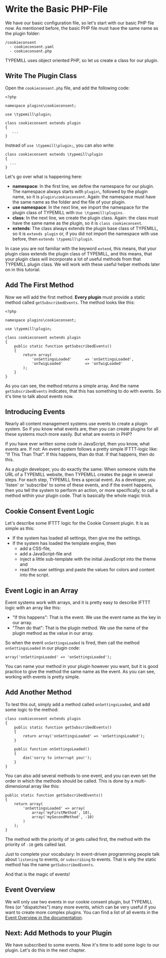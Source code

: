 # Write the Basic PHP-File

We have our basic configuration file, so let's start with our basic PHP file now. As mentioned before, the basic PHP file must have the same name as the plugin folder:

```
/cookieconsent
  - cookieconsent.yaml
  - cookieconsent.php
```

TYPEMILL uses object oriented PHP, so let us create a class for our plugin.

## Write The Plugin Class

Open the `cookieconsent.php` file, and add the following code:

```
<?php

namespace plugins\cookieconsent;

use \typemill\plugin;

class cookieconsent extends plugin
{
   ...
}
```

Instead of `use \typemill\plugin;`, you can also write:

```
class cookieconsent extends \typemill\plugin
{
  ...
}
```

 Let's go over what is happening here:

- **namespace**: In the first line, we define the namespace for our plugin. The namespace always starts with `plugin\`, followed by the plugin name, so it is `plugin\cookieconsent`. Again: the namespace must have the same name as the folder and the file of your plugin.
- **use namespace**: In the next line, we import the namespace for the plugin class of TYPEMILL with `Use \typemill\plugins`.
- **class**: In the next line, we create the plugin class. Again: the class must have the same name as the plugin, so it is `class cookieconsent`.
- **extends**: The class always extends the plugin base class of TYPEMILL, so it is `extends plugin`  or, if you did not import the namespace with use before, then `extends \typemill\plugin`.

In case you are not familiar with the keyword `extend`, this means, that your plugin class extends the plugin class of TYPEMILL, and this means, that your plugin class will incorporate a lot of useful methods from that TYPEMILL plugin class. We will work with these useful helper methods later on in this tutorial.

## Add The First Method

Now we will add the first method. **Every plugin** must provide a static method called `getSubscribedEvents`. The method looks like this:

````
<?php

namespace plugins\cookieconsent;

use \typemill\plugin;

class cookieconsent extends plugin
{
    public static function getSubscribedEvents()
    {
    	return array(
    		'onSettingsLoaded'		=> 'onSettingsLoaded',
    		'onTwigLoaded' 			=> 'onTwigLoaded'
    	);
    }
}
````

As you can see, the method returns a simple array. And the name `getSubscribedEvents` indicates, that this has something to do with events. So it's time to talk about events now.

## Introducing Events

Nearly all content management systems use events to create a plugin system. So if you know what events are, then you can create plugins for all these systems much more easily. But what are events in PHP?

If you have ever written some code in JavaScript, then you know, what events are. If not: An event system follows a pretty simple IFTTT-logic like: "If This Than That". If this happens, than do that. If that happens, then do this. 

As a plugin developer, you do exactly the same: When someone visits the URL of a TYPEMILL website, then TYPEMILL creates the page in several steps. For each step, TYPEMILL fires a special event. As a developer, you 'listen' or 'subscribe' to some of these events, and if the event happens, then you tell the system to perform an action, or more specifically, to call a method within your plugin code. That is basically the whole magic trick.

## Cookie Consent Event Logic

Let's describe some IFTTT logic for the Cookie Consent plugin. It is as simple as this:

* If the system has loaded all settings, then give me the settings.
* If the system has loaded the template engine, then 
  * add a CSS-file,
  * add a JavaScript-file and
  * inject a little sub-template with the initial JavaScript into the theme and 
  * read the user settings and paste the values for colors and content into the script.

## Event Logic in an Array

Event systems work with arrays, and it is pretty easy to describe IFTTT logic with an array like this:

* "If this happens": That is the event. We use the event name as the key in our array.
* "Then do that": That is the plugin method. We use the name of the plugin method as the value in our array.


So when the event `onSettingsLoaded` is fired, then call the method `onSettingsLoaded` in our plugin code:

````
array('onSettingsLoaded' => 'onSettingsLoaded');
````

You can name your method in your plugin however you want, but it is good practice to give the method the same name as the event. As you can see, working with events is pretty simple.

## Add Another Method

To test this out, simply add a method called `onSettingsLoaded`, and add some logic to the method:

````
class cookieconsent extends plugin
{
	public static function getSubscribedEvents()    
	{        
		return array('onSettingsLoaded' => 'onSettingsLoaded');    
	}
	
	public function onSettingsLoaded()
	{
		die('sorry to interrupt you!');
	}
}
````

You can also add several methods to one event, and you can even set the order in which the methods should be called. This is done by a multi-dimensional array like this:

````
public static function getSubscribedEvents()
{
  	return array(
  		'onSettingsLoaded' => array(
  			array('myFirstMethod', 10),
  			array('mySecondMethod', -10)
  		)
  	);
}
````

The method with the priority of  `10`  gets called first, the method with the priority of `-10` gets called last.

Just to complete your vocabulary: In event-driven programming people talk about `listening` to events, or `subscribing` to events. That is why the static method has the name `getSubscribedEvents`.

And that is the magic of events!

## Event Overview

We will only use two events in our cookie consent plugin, but TYPEMILL fires (or "dispatches") many more events, which can be very useful if you want to create more complex plugins. You can find a list of all events in the [Event Overview in the documentation](/for-plugin-developers/documentation/event-overview).

## Next: Add Methods to your Plugin

We have subscribed to some events. Now it's time to add some logic to our plugin. Let's do this in the next chapter.

